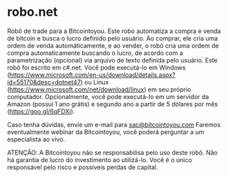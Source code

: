 # robo.net
Robô de trade para a Bitcointoyou.
Este robo automatiza a compra e venda de bitcoin e busca o lucro definido pelo usuário. Ao comprar, ele cria uma ordem de venda automáticamente, e ao vender, o robô cria uma ordem de compra automaticamente buscando o lucro, de acordo com a parametrização (opcional) via arquivo de texto definida pelo usuário.
Este robô foi escrito em c#.net. Você pode executá-lo em Windows (https://www.microsoft.com/en-us/download/details.aspx?id=55170&desc=dotnet47) ou Linux (https://www.microsoft.com/net/download/linux) em seu próprio computador.
Opcionalmente, você pode executá-lo em um servidor da Amazon (possui 1 ano grátis) e segundo ano a partir de 5 dólares por mês (https://goo.gl/6qFDXi).

Caso tenha dúvidas, envie um e-mail para sac@bitcointoyou.com
Faremos eventualmente webinar da Bitcointoyou, você poderá perguntar a um especialista ao vivo.

ATENÇÃO: A Bitcointoyou não se responsabilisa pelo uso deste robô. Não há garantia de lucro do investimento ao utilizá-lo. Você é o único responsável pelo risco e possíveis perdas de capital. 
